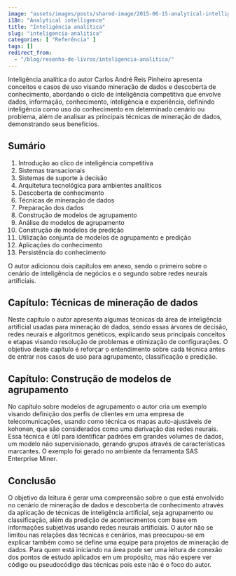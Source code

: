 ```yaml
---
image: "assets/images/posts/shared-image/2015-06-15-analytical-intelligence.jpg"
i18n: "Analytical intelligence"
title: "Inteligência analítica"
slug: "inteligencia-analitica"
categories: [ "Referência" ]
tags: []
redirect_from:
  - "/blog/resenha-de-livros/inteligencia-analitica/"
---
```

Inteligência analítica do autor Carlos André Reis Pinheiro apresenta conceitos e casos de uso visando mineração de dados e descoberta de conhecimento, abordando o ciclo de inteligência competitiva que envolve dados, informação, conhecimento, inteligência e experiência, definindo inteligência como uso do conhecimento em determinado cenário ou problema, além de analisar as principais técnicas de mineração de dados, demonstrando seus benefícios.

## Sumário

1. Introdução ao clico de inteligência competitiva
2. Sistemas transacionais
3. Sistemas de suporte à decisão
4. Arquitetura tecnológica para ambientes analíticos
5. Descoberta de conhecimento
6. Técnicas de mineração de dados
7. Preparação dos dados
8. Construção de modelos de agrupamento
9. Análise de modelos de agrupamento
10. Construção de modelos de predição
11. Utilização conjunta de modelos de agrupamento e predição
12. Aplicações do conhecimento
13. Persistência do conhecimento

O autor adicionou dois capítulos em anexo, sendo o primeiro sobre o cenário de inteligência de negócios e o segundo sobre redes neurais artificiais.

## Capítulo: Técnicas de mineração de dados

Neste capítulo o autor apresenta algumas técnicas da área de inteligência artificial  usadas para mineração de dados, sendo essas árvores de decisão, redes neurais e algoritmos genéticos, explicando seus principais conceitos e etapas visando resolução de problemas e otimização de configurações. O objetivo deste capítulo é reforçar o entendimento sobre cada técnica antes de entrar nos casos de uso para agrupamento, classificação e predição.

## Capítulo: Construção de modelos de agrupamento

No capítulo sobre modelos de agrupamento o autor cria um exemplo visando definição dos perfis de clientes em uma empresa de telecomunicações, usando como técnica os mapas auto-ajustáveis de kohonen, que são considerados como uma derivação das redes neurais. Essa técnica é útil para identificar padrões em grandes volumes de dados, um modelo não supervisionado, gerando grupos através de características marcantes. O exemplo foi gerado no ambiente da ferramenta SAS Enterprise Miner.

## Conclusão

O objetivo da leitura é gerar uma compreensão sobre o que está envolvido no cenário de mineração de dados e descoberta de conhecimento através da aplicação de técnicas de inteligência artificial, seja agrupamento ou classificação, além da predição de acontecimentos com base em informações subjetivas usando redes neurais artificiais. O autor não se limitou nas relações das técnicas e cenários, mas preocupou-se em explicar também como se define uma equipe para projetos de mineração de dados. Para quem está iniciando na área pode ser uma leitura de conexão dos pontos de estudo aplicados em um propósito, mas não espere ver código ou pseudocódigo das técnicas pois este não é o foco do autor.